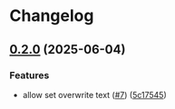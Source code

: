 # Changelog

## [0.2.0](https://github.com/2060-io/vision-liveness-detector/compare/v0.1.1...v0.2.0) (2025-06-04)


### Features

* allow set overwrite text ([#7](https://github.com/2060-io/vision-liveness-detector/issues/7)) ([5c17545](https://github.com/2060-io/vision-liveness-detector/commit/5c1754501a63f2d7a7ebcedbf0fa8c4c3a44c26b))
